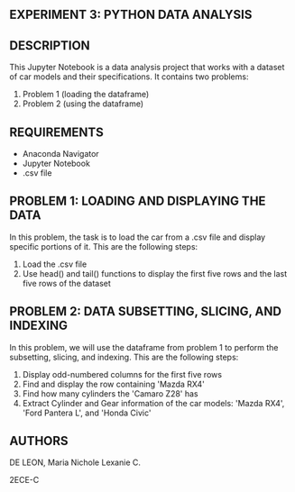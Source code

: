 ## EXPERIMENT 3: PYTHON DATA ANALYSIS

## DESCRIPTION
This Jupyter Notebook is a data analysis project that works with a dataset of car models and their specifications. It contains two problems:

1. Problem 1 (loading the dataframe)
2. Problem 2 (using the dataframe)

## REQUIREMENTS
- Anaconda Navigator
- Jupyter Notebook
- .csv file

## PROBLEM 1: LOADING AND DISPLAYING THE DATA
In this problem, the task is to load the car from a .csv file and display specific portions of it.
This are the following steps:
1. Load the .csv file
2. Use head() and tail() functions to display the first five rows and the last five rows of the dataset

## PROBLEM 2: DATA SUBSETTING, SLICING, AND INDEXING
In this problem, we will use the dataframe from problem 1 to perform the subsetting, slicing, and indexing.
This are the following steps:
1. Display odd-numbered columns for the first five rows
2. Find and display the row containing 'Mazda RX4'
3. Find how many cylinders the 'Camaro Z28' has
4. Extract Cylinder and Gear information of the car models: 'Mazda RX4', 'Ford Pantera L', and 'Honda Civic'

## AUTHORS
DE LEON, Maria Nichole Lexanie C.

2ECE-C
